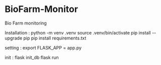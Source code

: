 # BioFarm-Monitor
Bio Farm monitoring 

Installation :
python -m venv .venv
source .venv/bin/activate
pip install --upgrade pip
pip install requirements.txt

setting :
    export FLASK_APP = app.py

init :
    flask init_db
    flask run

